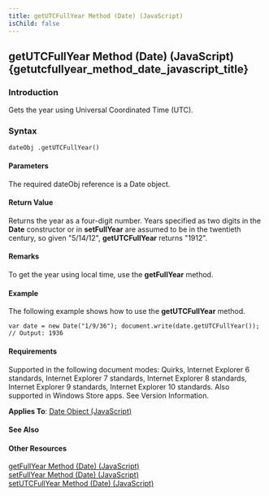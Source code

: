 ```yaml
---
title: getUTCFullYear Method (Date) (JavaScript)
isChild: false
---
```


## getUTCFullYear Method (Date) (JavaScript) {getutcfullyear_method_date_javascript_title}

### Introduction 

 Gets the year using Universal Coordinated Time (UTC).

### Syntax 

```
dateObj .getUTCFullYear()
```

#### Parameters 

<div id="parametersSection" class="section" name="collapseableSection" style="">
  <p xmlns:util="util">
    The required <span class="parameter" sdata="paramReference">dateObj</span> reference is a <span sdata="langKeyword" value="Date"><span class="keyword">Date</span></span> object.
  </p>
</div>

#### Return Value 

<div id="returnValueSection" class="section" name="collapseableSection" style="">
  <p xmlns:util="util">
    Returns the year as a four-digit number. Years specified as two digits in the <b>Date</b> constructor or in <b>setFullYear</b> are assumed to be in the twentieth century, so given "5/14/12",
    <b>getUTCFullYear</b> returns "1912".
  </p>
</div>

#### Remarks 

<div id="languageReferenceRemarksSection" class="section" name="collapseableSection" style="">
  <p xmlns:util="util">
    To get the year using local time, use the <b>getFullYear</b> method.
  </p>
</div>

#### Example 

<p xmlns:util="util">
  The following example shows how to use the <b>getUTCFullYear</b> method.
</p>

```
var date = new Date("1/9/36"); document.write(date.getUTCFullYear()); // Output: 1936
```

#### Requirements 

<div id="requirementsTitleSection" class="section" name="collapseableSection" style="">
  <p xmlns:util="util"></p>
  <p>
    Supported in the following document modes: Quirks, Internet Explorer 6 standards, Internet Explorer 7 standards, Internet Explorer 8 standards, Internet Explorer 9 standards, Internet Explorer 10
    standards. Also supported in Windows Store apps. See Version Information.
  </p>
  <p xmlns:util="util">
    <b>Applies To</b>: <span sdata="link"><a href="ce2202bb-7ec9-4f5a-bf48-3a04feff283e.htm">Date Object (JavaScript)</a></span>
  </p>
</div>

#### See Also 

<div id="seeAlsoSection" class="section" name="collapseableSection" style="">
  <h4 class="subHeading">
    Other Resources
  </h4>
  <div class="seeAlsoStyle">
    <span sdata="link" xmlns:util="util"><a href="f9ec1262-02e9-4791-90b5-48f33b1dc4bc.htm">getFullYear Method (Date) (JavaScript)</a></span>
  </div>
  <div class="seeAlsoStyle">
    <span sdata="link" xmlns:util="util"><a href="635e4f5a-0210-4c01-8152-b0da4146f6ff.htm">setFullYear Method (Date) (JavaScript)</a></span>
  </div>
  <div class="seeAlsoStyle">
    <span sdata="link" xmlns:util="util"><a href="e6c51b49-0149-4f9a-aa74-c73c0306f98e.htm">setUTCFullYear Method (Date) (JavaScript)</a></span>
  </div>
</div>

